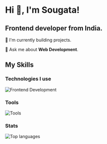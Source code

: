 # Hi 👋, I'm Sougata! 
<h2>Frontend developer from India.</h2>

🌱 I'm currently building projects.

💬 Ask me about **Web Development**.

## My Skills

### Technologies I use
![Frontend Development](https://skillicons.dev/icons?i=html,css,js,ts,tailwind,react,next,nodejs,mongodb,postgresql,prisma)
### Tools
![Tools](https://skillicons.dev/icons?i=git,github,vercel)

### Stats
![Top languages](https://github-readme-stats.vercel.app/api/top-langs?username=sougata-github&show_icons=true&theme=tokyonight)
